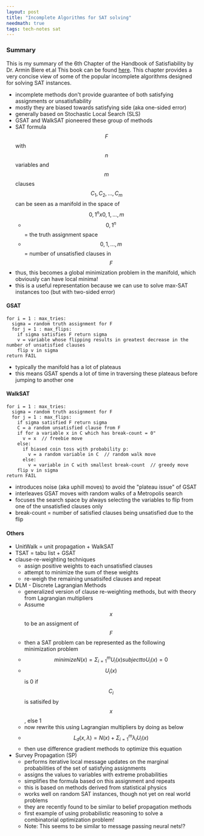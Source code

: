 ```yaml
---
layout: post
title: "Incomplete Algorithms for SAT solving"
needmath: true
tags: tech-notes sat
---
```


### Summary
This is my summary of the 6th Chapter of the Handbook of Satisfiability by
Dr. Armin Biere et.al This book can be found [here](https://www.iospress.com/catalog/books/handbook-of-satisfiability).
This chapter provides a very concise view of some of the popular incomplete
algorithms designed for solving SAT instances.

- incomplete methods don't provide guarantee of both satisfying assignments or
  unsatisfiability
- mostly they are biased towards satisfying side (aka one-sided error)
- generally based on Stochastic Local Search (SLS)
- GSAT and WalkSAT pioneered these group of methods
- SAT formula $$F$$ with $$n$$ variables and $$m$$ clauses $$C_1, C_2, ..., C_m$$
  can be seen as a manifold in the space of $${0, 1}^n x {0, 1, ..., m}$$
  - $${0, 1}^n$$ = the truth assignment space
  - $${0, 1, ..., m}$$ = number of unsatisfied clauses in $$F$$
- thus, this becomes a global minimization problem in the manifold, which obviously
  can have local minima!
- this is a useful representation because we can use to solve max-SAT instances
  too (but with two-sided error)

#### GSAT
```
for i = 1 : max_tries:
  sigma = random truth assignment for F
  for j = 1 : max_flips:
    if sigma satisfies F return sigma
    v = variable whose flipping results in greatest decrease in the number of unsatisfied clauses
    flip v in sigma
return FAIL
```
- typically the manifold has a lot of plateaus
- this means GSAT spends a lot of time in traversing these plateaus before
  jumping to another one

#### WalkSAT
```
for i = 1 : max_tries:
  sigma = random truth assignment for F
  for j = 1 : max_flips:
    if sigma satisfied F return sigma
    C = a random unsatisfied clause from F
    if for a variable x in C which has break-count = 0"
      v = x  // freebie move
    else:
      if biased coin toss with probability p:
        v = a random variable in C  // random walk move
      else:
        v = variable in C with smallest break-count  // greedy move
    flip v in sigma
return FAIL
```
- introduces noise (aka uphill moves) to avoid the "plateau issue" of GSAT
- interleaves GSAT moves with random walks of a Metropolis search
- focuses the search space by always selecting the variables to flip from one of
  the unsatisfied clauses only
- break-count = number of satisfied clauses being unsatisfied due to the flip

#### Others
- UnitWalk = unit propagation + WalkSAT
- TSAT = tabu list + GSAT
- clause-re-weighting techniques
  - assign positive weights to each unsatisfied clauses
  - attempt to minimize the sum of these weights
  - re-weigh the remaining unsatisifed clauses and repeat
- DLM - Discrete Lagrangian Methods
  - generalized version of clause re-weighting methods, but with theory from
    Lagrangian multipliers
  - Assume $$x$$ to be an assigment of $$F$$
  - then a SAT problem can be represented as the following minimization problem
  - $$minimize N(x) = \Sigma_{i=1}^m U_i(x) subject to U_i(x) = 0$$
  - $$U_i(x)$$ is 0 if $$C_i$$ is satisifed by $$x$$, else 1
  - now rewrite this using Lagrangian multipliers by doing as below
  - $$L_d(x, \lambda) = N(x) + \Sigma_{i=1}^m \lambda_i U_i(x)$$
  - then use difference gradient methods to optimize this equation
- Survey Propagation (SP)
  - performs iterative local message updates on the marginal probabilities of
    the set of satisfying assignments
  - assigns the values to variables with extreme probabilities
  - simplifies the formula based on this assignment and repeats
  - this is based on methods derived from statistical physics
  - works well on random SAT instances, though not yet on real world problems
  - they are recently found to be similar to belief propagation methods
  - first example of using probabilistic reasoning to solve a combinatorial
    optimization problem!
  - Note: This seems to be similar to message passing neural nets!?
